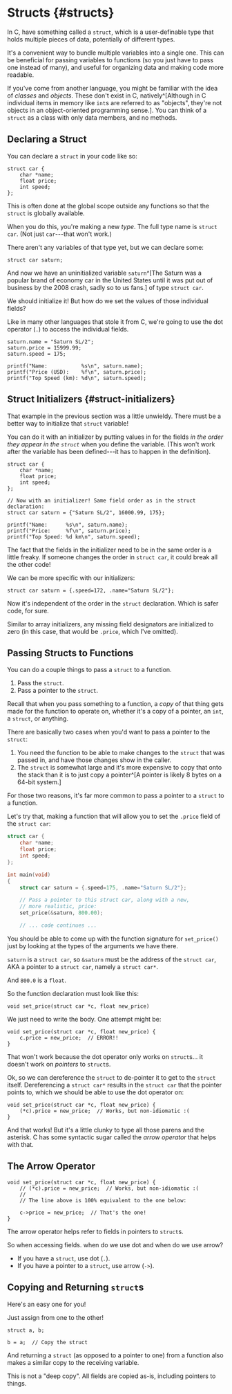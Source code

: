 <!-- Beej's guide to C

# vim: ts=4:sw=4:nosi:et:tw=72
-->

# Structs {#structs}

In C, have something called a `struct`, which is a user-definable type
that holds multiple pieces of data, potentially of different types.

It's a convenient way to bundle multiple variables into a single one.
This can be beneficial for passing variables to functions (so you just
have to pass one instead of many), and useful for organizing data and
making code more readable.

If you've come from another language, you might be familiar with the
idea of _classes_ and _objects_. These don't exist in C,
natively^[Although in C individual items in memory like `int`s are
referred to as "objects", they're not objects in an object-oriented
programming sense.]. You can think of a `struct` as a class with only
data members, and no methods.

## Declaring a Struct

You can declare a `struct` in your code like so:

``` {.c}
struct car {
    char *name;
    float price;
    int speed;
};
```

This is often done at the global scope outside any functions so that the
`struct` is globally available.

When you do this, you're making a new _type_. The full type name is
`struct car`. (Not just `car`---that won't work.)

There aren't any variables of that type yet, but we can declare some:

``` {.c}
struct car saturn;
```

And now we have an uninitialized variable `saturn`^[The Saturn was a
popular brand of economy car in the United States until it was put out
of business by the 2008 crash, sadly so to us fans.] of type `struct
car`.

We should initialize it! But how do we set the values of those
individual fields?

Like in many other languages that stole it from C, we're going to use
the dot operator (`.`) to access the individual fields.

``` {.c}
saturn.name = "Saturn SL/2";
saturn.price = 15999.99;
saturn.speed = 175;

printf("Name:           %s\n", saturn.name);
printf("Price (USD):    %f\n", saturn.price);
printf("Top Speed (km): %d\n", saturn.speed);
```

## Struct Initializers {#struct-initializers}

That example in the previous section was a little unwieldy. There must
be a better way to initialize that `struct` variable!

You can do it with an initializer by putting values in for the fields
_in the order they appear in the `struct`_ when you define the
variable. (This won't work after the variable has been defined---it has
to happen in the definition).

``` {.c}
struct car {
    char *name;
    float price;
    int speed;
};

// Now with an initializer! Same field order as in the struct declaration:
struct car saturn = {"Saturn SL/2", 16000.99, 175};

printf("Name:      %s\n", saturn.name);
printf("Price:     %f\n", saturn.price);
printf("Top Speed: %d km\n", saturn.speed);
```

The fact that the fields in the initializer need to be in the same order
is a little freaky. If someone changes the order in `struct car`, it
could break all the other code!

We can be more specific with our initializers:

``` {.c}
struct car saturn = {.speed=172, .name="Saturn SL/2"};
```

Now it's independent of the order in the `struct` declaration. Which is
safer code, for sure.

Similar to array initializers, any missing field designators are
initialized to zero (in this case, that would be `.price`, which I've
omitted).


## Passing Structs to Functions

You can do a couple things to pass a `struct` to a function.

1. Pass the `struct`.
2. Pass a pointer to the `struct`.

Recall that when you pass something to a function, a _copy_ of that
thing gets made for the function to operate on, whether it's a copy of a
pointer, an `int`, a `struct`, or anything.

There are basically two cases when you'd want to pass a pointer to the
`struct`:

1. You need the function to be able to make changes to the `struct` that
   was passed in, and have those changes show in the caller.
2. The `struct` is somewhat large and it's more expensive to copy that
   onto the stack than it is to just copy a pointer^[A pointer is likely
   8 bytes on a 64-bit system.]

For those two reasons, it's far more common to pass a pointer to a
`struct` to a function.

Let's try that, making a function that will allow you to set the
`.price` field of the `struct car`:

``` {.c .numberLines}
struct car {
    char *name;
    float price;
    int speed;
};

int main(void)
{
    struct car saturn = {.speed=175, .name="Saturn SL/2"};

    // Pass a pointer to this struct car, along with a new,
    // more realistic, price:
    set_price(&saturn, 800.00);

    // ... code continues ...
```

You should be able to come up with the function signature for
`set_price()` just by looking at the types of the arguments we have
there.

`saturn` is a `struct car`, so `&saturn` must be the address of the
`struct car`, AKA a pointer to a `struct car`, namely a `struct car*`.

And `800.0` is a `float`.

So the function declaration must look like this:

``` {.c}
void set_price(struct car *c, float new_price)
```

We just need to write the body. One attempt might be:

``` {.c}
void set_price(struct car *c, float new_price) {
    c.price = new_price;  // ERROR!!
}
```

That won't work because the dot operator only works on `struct`s... it
doesn't work on _pointers_ to `struct`s.

Ok, so we can dereference the `struct` to de-pointer it to get to the
`struct` itself. Dereferencing a `struct car*` results in the `struct
car` that the pointer points to, which we should be able to use the dot
operator on:

``` {.c}
void set_price(struct car *c, float new_price) {
    (*c).price = new_price;  // Works, but non-idiomatic :(
}
```

And that works! But it's a little clunky to type all those parens and
the asterisk. C has some syntactic sugar called the _arrow operator_
that helps with that.

## The Arrow Operator

``` {.c}
void set_price(struct car *c, float new_price) {
    // (*c).price = new_price;  // Works, but non-idiomatic :(
    //
    // The line above is 100% equivalent to the one below:

    c->price = new_price;  // That's the one!
}
```

The arrow operator helps refer to fields in pointers to `struct`s.

So when accessing fields. when do we use dot and when do we use arrow?

* If you have a `struct`, use dot (`.`).
* If you have a pointer to a `struct`, use arrow (`->`).

## Copying and Returning `struct`s

Here's an easy one for you!

Just assign from one to the other!

``` {.c}
struct a, b;

b = a;  // Copy the struct
```

And returning a `struct` (as opposed to a pointer to one) from a
function also makes a similar copy to the receiving variable.

This is not a "deep copy". All fields are copied as-is, including
pointers to things.